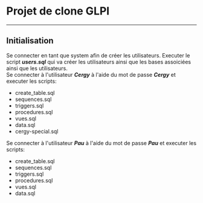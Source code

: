 # Projet de clone GLPI

<hr>

## Initialisation

Se connecter en tant que system afin de créer les utilisateurs.
Executer le script ***users.sql*** qui va créer les utilisateurs ainsi que les bases assoiciées ainsi que les utilisateurs.<br>
Se connecter à l'utilisateur ***Cergy*** à l'aide du mot de passe ***Cergy*** et executer les scripts:
- create_table.sql
- sequences.sql
- triggers.sql
- procedures.sql
- vues.sql
- data.sql
- cergy-special.sql

Se connecter à l'utilisateur ***Pau*** à l'aide du mot de passe ***Pau*** et executer les scripts:
- create_table.sql
- sequences.sql
- triggers.sql
- procedures.sql
- vues.sql
- data.sql

